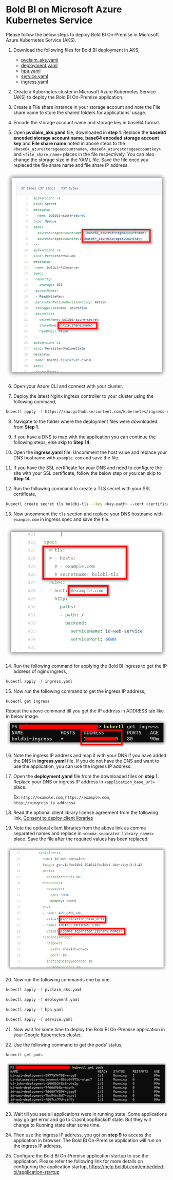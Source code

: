 # Bold BI on Microsoft Azure Kubernetes Service
Please follow the below steps to deploy Bold BI On-Premise in Microsoft Azure Kubernetes Service (AKS).

1. Download the following files for Bold BI deployment in AKS,

    * [pvclaim_aks.yaml](../deploy/pvclaim_aks.yaml)
    * [deployment.yaml](../deploy/deployment.yaml)
    * [hpa.yaml](../deploy/hpa.yaml)
    * [service.yaml](../deploy/service.yaml)
    * [ingress.yaml](../deploy/ingress.yaml)

2. Create a Kubernetes cluster in Microsoft Azure Kubernetes Service (AKS) to deploy the Bold BI On-Premise application.

3. Create a File share instance in your storage account and note the File share name to store the shared folders for applications’ usage.

4. Encode the storage account name and storage key in base64 format.

5. Open **pvclaim_aks.yaml** file, downloaded in **step 1**. Replace the **base64 encoded storage account name**, **base64 encoded storage account key** and **File share name** noted in above steps to the `<base64_azurestorageaccountname>`, `<base64_azurestorageaccountkey>` and `<file_share_name>` places in the file respectively. You can also change the storage size in the YAML file. Save the file once you replaced the file share name and file share IP address.

![PV Claim](images/aks_pvclaim.png)

6. Open your Azure CLI and connect with your cluster.

7. Deploy the latest Nginx ingress controller to your cluster using the following command,

```sh
kubectl apply -f https://raw.githubusercontent.com/kubernetes/ingress-nginx/controller-v0.41.2/deploy/static/provider/cloud/deploy.yaml
```

8. Navigate to the folder where the deployment files were downloaded from **Step 1**.

9. If you have a DNS to map with the application you can continue the following steps, else skip to **Step 14**. 

10. Open the **ingress.yaml** file. Uncomment the host value and replace your DNS hostname with `example.com` and save the file.

11. If you have the SSL certificate for your DNS and need to configure the site with your SSL certificate, follow the below step or you can skip to **Step 14**.

12. Run the following command to create a TLS secret with your SSL certificate,

```sh
kubectl create secret tls boldbi-tls --key <key-path> --cert <certificate-path>
```

13. Now uncomment the `tls` section and replace your DNS hostname with `example.com` in ingress spec and save the file.

![ingress DNS](images/ingress_yaml.png)

14. Run the following command for applying the Bold BI ingress to get the IP address of nginx ingress,

```sh
kubectl apply -f ingress.yaml
```

15. Now run the following command to get the ingress IP address,

```sh
kubectl get ingress
```
Repeat the above command till you get the IP address in ADDRESS tab like in below image.
![Ingress Address](images/ingress_address.png) 

16. Note the ingress IP address and map it with your DNS if you have added the DNS in **ingress.yaml** file. If you do not have the DNS and want to use the application, you can use the ingress IP address.

17. Open the **deployment.yaml** file from the downloaded files on **step 1**. Replace your DNS or ingress IP address in `<application_base_url>` place.
    
    Ex: `http://example.com`, `https://example.com`, `http://<ingress_ip_address>`

18. Read the optional client library license agreement from the following link,
    [Consent to deploy client libraries](../docs/consent-to-deploy-client-libraries)

19. Note the optional client libraries from the above link as comma separated names and replace in `<comma_separated_library_names>` place. Save the file after the required values has been replaced.

![deployment.yaml](images/deployment_yaml.png) 

20. Now run the following commands one by one,

```sh
kubectl apply -f pvclaim_aks.yaml
```

```sh
kubectl apply -f deployment.yaml
```

```sh
kubectl apply -f hpa.yaml
```

```sh
kubectl apply -f service.yaml
```

21. Now wait for some time to deploy the Bold BI On-Premise application in your Google Kubernetes cluster. 

22. Use the following command to get the pods’ status,

```sh
kubectl get pods
```
![Pod status](images/pod_status.png) 

23.	Wait till you see all applications were in running state. Some applications may go get error and go to CrashLoopBackoff state. But they will change to Running state after some time.

24.	Then use the ingress IP address, you got on **step 9** to access the application in browser. The Bold BI On-Premise application will run on the ingress IP address.

25.	Configure the Bold BI On-Premise application startup to use the application. Please refer the following link for more details on configuring the application startup,
    https://help.boldbi.com/embedded-bi/application-startup